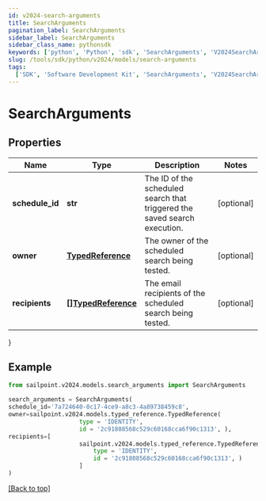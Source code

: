```yaml
---
id: v2024-search-arguments
title: SearchArguments
pagination_label: SearchArguments
sidebar_label: SearchArguments
sidebar_class_name: pythonsdk
keywords: ['python', 'Python', 'sdk', 'SearchArguments', 'V2024SearchArguments']
slug: /tools/sdk/python/v2024/models/search-arguments
tags:
  ['SDK', 'Software Development Kit', 'SearchArguments', 'V2024SearchArguments']
---
```


# SearchArguments

## Properties

| Name | Type | Description | Notes |
| --- | --- | --- | --- |
| **schedule_id** | **str** | The ID of the scheduled search that triggered the saved search execution. | [optional] |
| **owner** | [**TypedReference**](typed-reference) | The owner of the scheduled search being tested. | [optional] |
| **recipients** | [**[]TypedReference**](typed-reference) | The email recipients of the scheduled search being tested. | [optional] |

}

## Example

```python
from sailpoint.v2024.models.search_arguments import SearchArguments

search_arguments = SearchArguments(
schedule_id='7a724640-0c17-4ce9-a8c3-4a89738459c8',
owner=sailpoint.v2024.models.typed_reference.TypedReference(
                    type = 'IDENTITY',
                    id = '2c91808568c529c60168cca6f90c1313', ),
recipients=[
                    sailpoint.v2024.models.typed_reference.TypedReference(
                        type = 'IDENTITY',
                        id = '2c91808568c529c60168cca6f90c1313', )
                    ]
)

```

[[Back to top]](#)
